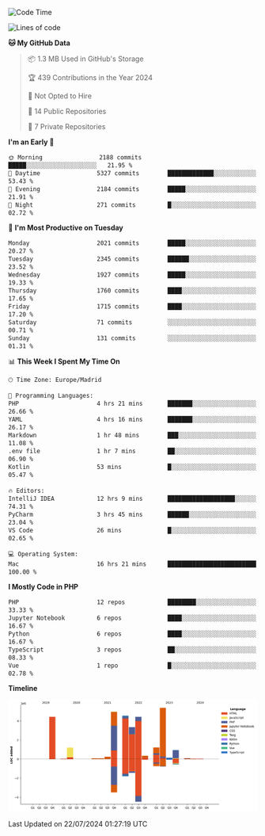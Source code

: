 <!--START_SECTION:waka-->
![Code Time](http://img.shields.io/badge/Code%20Time-274%20hrs%2010%20mins-blue)

![Lines of code](https://img.shields.io/badge/From%20Hello%20World%20I%27ve%20Written-31.4%20million%20lines%20of%20code-blue)

**🐱 My GitHub Data** 

> 📦 1.3 MB Used in GitHub's Storage 
 > 
> 🏆 439 Contributions in the Year 2024
 > 
> 🚫 Not Opted to Hire
 > 
> 📜 14 Public Repositories 
 > 
> 🔑 7 Private Repositories 
 > 
**I'm an Early 🐤** 

```text
🌞 Morning                2188 commits        █████░░░░░░░░░░░░░░░░░░░░   21.95 % 
🌆 Daytime                5327 commits        █████████████░░░░░░░░░░░░   53.43 % 
🌃 Evening                2184 commits        █████░░░░░░░░░░░░░░░░░░░░   21.91 % 
🌙 Night                  271 commits         █░░░░░░░░░░░░░░░░░░░░░░░░   02.72 % 
```
📅 **I'm Most Productive on Tuesday** 

```text
Monday                   2021 commits        █████░░░░░░░░░░░░░░░░░░░░   20.27 % 
Tuesday                  2345 commits        ██████░░░░░░░░░░░░░░░░░░░   23.52 % 
Wednesday                1927 commits        █████░░░░░░░░░░░░░░░░░░░░   19.33 % 
Thursday                 1760 commits        ████░░░░░░░░░░░░░░░░░░░░░   17.65 % 
Friday                   1715 commits        ████░░░░░░░░░░░░░░░░░░░░░   17.20 % 
Saturday                 71 commits          ░░░░░░░░░░░░░░░░░░░░░░░░░   00.71 % 
Sunday                   131 commits         ░░░░░░░░░░░░░░░░░░░░░░░░░   01.31 % 
```


📊 **This Week I Spent My Time On** 

```text
🕑︎ Time Zone: Europe/Madrid

💬 Programming Languages: 
PHP                      4 hrs 21 mins       ███████░░░░░░░░░░░░░░░░░░   26.66 % 
YAML                     4 hrs 16 mins       ███████░░░░░░░░░░░░░░░░░░   26.17 % 
Markdown                 1 hr 48 mins        ███░░░░░░░░░░░░░░░░░░░░░░   11.08 % 
.env file                1 hr 7 mins         ██░░░░░░░░░░░░░░░░░░░░░░░   06.90 % 
Kotlin                   53 mins             █░░░░░░░░░░░░░░░░░░░░░░░░   05.47 % 

🔥 Editors: 
IntelliJ IDEA            12 hrs 9 mins       ███████████████████░░░░░░   74.31 % 
PyCharm                  3 hrs 45 mins       ██████░░░░░░░░░░░░░░░░░░░   23.04 % 
VS Code                  26 mins             █░░░░░░░░░░░░░░░░░░░░░░░░   02.65 % 

💻 Operating System: 
Mac                      16 hrs 21 mins      █████████████████████████   100.00 % 
```

**I Mostly Code in PHP** 

```text
PHP                      12 repos            ████████░░░░░░░░░░░░░░░░░   33.33 % 
Jupyter Notebook         6 repos             ████░░░░░░░░░░░░░░░░░░░░░   16.67 % 
Python                   6 repos             ████░░░░░░░░░░░░░░░░░░░░░   16.67 % 
TypeScript               3 repos             ██░░░░░░░░░░░░░░░░░░░░░░░   08.33 % 
Vue                      1 repo              █░░░░░░░░░░░░░░░░░░░░░░░░   02.78 % 
```



**Timeline**

![Lines of Code chart](https://raw.githubusercontent.com/danisoronellas/danisoronellas/main/assets/bar_graph.png)


 Last Updated on 22/07/2024 01:27:19 UTC
<!--END_SECTION:waka-->
